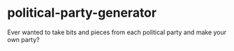 # political-party-generator
Ever wanted to take bits and pieces from each political party and make your own party?
